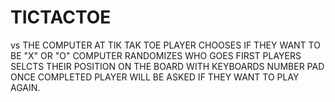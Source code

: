 # TICTACTOE

vs THE COMPUTER AT TIK TAK TOE
PLAYER CHOOSES IF THEY WANT TO BE "X" OR "O"
COMPUTER RANDOMIZES WHO GOES FIRST
PLAYERS SELCTS THEIR POSITION ON THE BOARD WITH KEYBOARDS NUMBER PAD
ONCE COMPLETED PLAYER WILL BE ASKED IF THEY WANT TO PLAY AGAIN.
